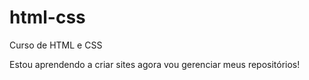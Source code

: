 # html-css
 Curso de HTML e CSS

 Estou aprendendo a criar sites  agora vou gerenciar meus repositórios!
 
